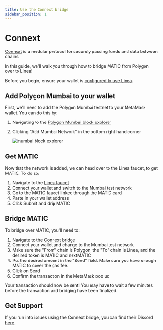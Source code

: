 ```yaml
---
title: Use the Connext bridge
sidebar_position: 1
---
```


# Connext

[Connext](https://www.connext.network/) is a modular protocol for securely passing funds and data between chains.

In this guide, we'll walk you through how to bridge MATIC from Polygon over to Linea!

Before you begin, ensure your wallet is [configured to use Linea](/use-mainnet/set-up-your-wallet.mdx).

## Add Polygon Mumbai to your wallet

First, we'll need to add the Polygon Mumbai testnet to your MetaMask wallet. You can do this by:

1. Navigating to the [Polygon Mumbai block explorer](https://mumbai.polygonscan.com/)
1. Clicking "Add Mumbai Network" in the bottom right hand corner

   ![mumbai block explorer](/img/quests/polygon/blockexplorer.png)

## Get MATIC

Now that the network is added, we can head over to the Linea faucet, to get MATIC. To do so:

1. Navigate to the [Linea faucet](https://faucet.goerli.linea.build/)
1. Connect your wallet and switch to the Mumbai test network
1. Go to the MATIC faucet linked through the MATIC card
1. Paste in your wallet address
1. Click Submit and drip MATIC

## Bridge MATIC

To bridge over MATIC, you'll need to:

1. Navigate to the [Connext bridge](https://testnet.bridge.connext.network/MATIC-from-polygon-to-linea?symbol=MATIC)
1. Connect your wallet and change to the Mumbai test network
1. Make sure the "From" chain is Polygon, the "To" chain is Linea, and the desired token is MATIC and nextMATIC
1. Put the desired amount in the "Send" field. Make sure you have enough MATIC to cover the gas fee.
1. Click on Send
1. Confirm the transaction in the MetaMask pop up

Your transaction should now be sent! You may have to wait a few minutes before the transaction and bridging have been finalized.

## Get Support

If you run into issues using the Connext bridge, you can find their Discord [here](https://discord.com/invite/connext).

